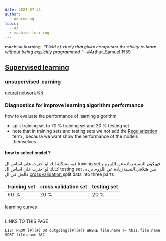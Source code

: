 ```yaml
---
date: 2024-07-31
author:
  - Andrew ng
topic:
  - Ai
  - machine learning
---
```

machine learning : *"Field of study that gives computers the ability to learn without being explicitly programmed "* - #Arthur_Samuel 1959 
## [Supervised learning](Supervised%20learning.md)

### [unsupervised learning](unsupervised%20learning.md) 

[neural network NN](_ZettleNotes/programming%20Notes/Ai%20Notes/neural%20network%20NN.md)

### Diagnostics for improve learning algorithm performance 
how to evaluate the performance of learning algorithm 
- split training set to 70 % training set and 30 % testing set 
- note that in training sets and testing sets we not add the [Regularization](Regularization.md) term , because we want show the performance of the models themselves 
#### how to select model ? 
فيه مشكلة انك لو اخترت علي اساس ال training set فهيكون النسبة زيادة عن اللزوم و كذلك لو اخترت علي اساس ال testing set  بس هتلاقي النسبة زيادة عن اللزوم برده ، فالحل في ال [cross validation ](cross%20validation%20) 
split data into three parts 

| training set | cross validation set | testing set |
| ------------ | -------------------- | ----------- |
| 60 %         | 20 %                 | 20 %        |
[learning curves](learning%20curves.md)








----
LINKS TO THIS PAGE 
```dataview
LIST FROM [#](#) OR outgoing([#](#)) WHERE file.name != this.file.name SORT file.name ASC
```